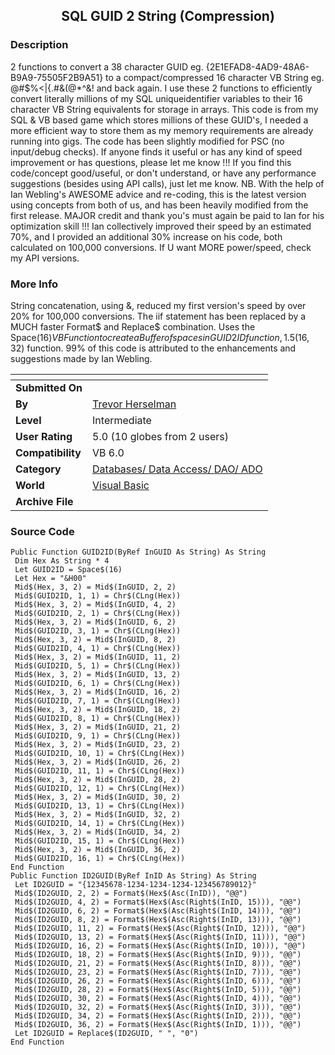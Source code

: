 ﻿<div align="center">

## SQL GUID 2 String \(Compression\)


</div>

### Description

2 functions to convert a 38 character GUID eg. {2E1EFAD8-4AD9-48A6-B9A9-75505F2B9A51} to a compact/compressed 16 character VB String eg. @#$%<|{.#&(@*^&! and back again. I use these 2 functions to efficiently convert literally millions of my SQL uniqueidentifier variables to their 16 character VB String equivalents for storage in arrays. This code is from my SQL & VB based game which stores millions of these GUID's, I needed a more efficient way to store them as my memory requirements are already running into gigs. The code has been slightly modified for PSC (no input/debug checks). If anyone finds it useful or has any kind of speed improvement or has questions, please let me know !!! If you find this code/concept good/useful, or don't understand, or have any performance suggestions (besides using API calls), just let me know. NB. With the help of Ian Webling's AWESOME advice and re-coding, this is the latest version using concepts from both of us, and has been heavily modified from the first release. MAJOR credit and thank you's must again be paid to Ian for his optimization skill !!! Ian collectively improved their speed by an estimated 70%, and I provided an additional 30% increase on his code, both calculated on 100,000 conversions. If U want MORE power/speed, check my API versions.
 
### More Info
 
String concatenation, using &, reduced my first version's speed by over 20% for 100,000 conversions. The iif statement has been replaced by a MUCH faster Format$ and Replace$ combination. Uses the Space$(16) VB Function to create a Buffer of spaces in GUID2ID function, 1.5% faster than using String$(16, 32) function. 99% of this code is attributed to the enhancements and suggestions made by Ian Webling.


<span>             |<span>
---                |---
**Submitted On**   |
**By**             |[Trevor Herselman](https://github.com/Planet-Source-Code/PSCIndex/blob/master/ByAuthor/trevor-herselman.md)
**Level**          |Intermediate
**User Rating**    |5.0 (10 globes from 2 users)
**Compatibility**  |VB 6\.0
**Category**       |[Databases/ Data Access/ DAO/ ADO](https://github.com/Planet-Source-Code/PSCIndex/blob/master/ByCategory/databases-data-access-dao-ado__1-6.md)
**World**          |[Visual Basic](https://github.com/Planet-Source-Code/PSCIndex/blob/master/ByWorld/visual-basic.md)
**Archive File**   |[](https://github.com/Planet-Source-Code/trevor-herselman-sql-guid-2-string-compression__1-33730/archive/master.zip)





### Source Code

```
Public Function GUID2ID(ByRef InGUID As String) As String
 Dim Hex As String * 4
 Let GUID2ID = Space$(16)
 Let Hex = "&H00"
 Mid$(Hex, 3, 2) = Mid$(InGUID, 2, 2)
 Mid$(GUID2ID, 1, 1) = Chr$(CLng(Hex))
 Mid$(Hex, 3, 2) = Mid$(InGUID, 4, 2)
 Mid$(GUID2ID, 2, 1) = Chr$(CLng(Hex))
 Mid$(Hex, 3, 2) = Mid$(InGUID, 6, 2)
 Mid$(GUID2ID, 3, 1) = Chr$(CLng(Hex))
 Mid$(Hex, 3, 2) = Mid$(InGUID, 8, 2)
 Mid$(GUID2ID, 4, 1) = Chr$(CLng(Hex))
 Mid$(Hex, 3, 2) = Mid$(InGUID, 11, 2)
 Mid$(GUID2ID, 5, 1) = Chr$(CLng(Hex))
 Mid$(Hex, 3, 2) = Mid$(InGUID, 13, 2)
 Mid$(GUID2ID, 6, 1) = Chr$(CLng(Hex))
 Mid$(Hex, 3, 2) = Mid$(InGUID, 16, 2)
 Mid$(GUID2ID, 7, 1) = Chr$(CLng(Hex))
 Mid$(Hex, 3, 2) = Mid$(InGUID, 18, 2)
 Mid$(GUID2ID, 8, 1) = Chr$(CLng(Hex))
 Mid$(Hex, 3, 2) = Mid$(InGUID, 21, 2)
 Mid$(GUID2ID, 9, 1) = Chr$(CLng(Hex))
 Mid$(Hex, 3, 2) = Mid$(InGUID, 23, 2)
 Mid$(GUID2ID, 10, 1) = Chr$(CLng(Hex))
 Mid$(Hex, 3, 2) = Mid$(InGUID, 26, 2)
 Mid$(GUID2ID, 11, 1) = Chr$(CLng(Hex))
 Mid$(Hex, 3, 2) = Mid$(InGUID, 28, 2)
 Mid$(GUID2ID, 12, 1) = Chr$(CLng(Hex))
 Mid$(Hex, 3, 2) = Mid$(InGUID, 30, 2)
 Mid$(GUID2ID, 13, 1) = Chr$(CLng(Hex))
 Mid$(Hex, 3, 2) = Mid$(InGUID, 32, 2)
 Mid$(GUID2ID, 14, 1) = Chr$(CLng(Hex))
 Mid$(Hex, 3, 2) = Mid$(InGUID, 34, 2)
 Mid$(GUID2ID, 15, 1) = Chr$(CLng(Hex))
 Mid$(Hex, 3, 2) = Mid$(InGUID, 36, 2)
 Mid$(GUID2ID, 16, 1) = Chr$(CLng(Hex))
End Function
Public Function ID2GUID(ByRef InID As String) As String
 Let ID2GUID = "{12345678-1234-1234-1234-123456789012}"
 Mid$(ID2GUID, 2, 2) = Format$(Hex$(Asc(InID)), "@@")
 Mid$(ID2GUID, 4, 2) = Format$(Hex$(Asc(Right$(InID, 15))), "@@")
 Mid$(ID2GUID, 6, 2) = Format$(Hex$(Asc(Right$(InID, 14))), "@@")
 Mid$(ID2GUID, 8, 2) = Format$(Hex$(Asc(Right$(InID, 13))), "@@")
 Mid$(ID2GUID, 11, 2) = Format$(Hex$(Asc(Right$(InID, 12))), "@@")
 Mid$(ID2GUID, 13, 2) = Format$(Hex$(Asc(Right$(InID, 11))), "@@")
 Mid$(ID2GUID, 16, 2) = Format$(Hex$(Asc(Right$(InID, 10))), "@@")
 Mid$(ID2GUID, 18, 2) = Format$(Hex$(Asc(Right$(InID, 9))), "@@")
 Mid$(ID2GUID, 21, 2) = Format$(Hex$(Asc(Right$(InID, 8))), "@@")
 Mid$(ID2GUID, 23, 2) = Format$(Hex$(Asc(Right$(InID, 7))), "@@")
 Mid$(ID2GUID, 26, 2) = Format$(Hex$(Asc(Right$(InID, 6))), "@@")
 Mid$(ID2GUID, 28, 2) = Format$(Hex$(Asc(Right$(InID, 5))), "@@")
 Mid$(ID2GUID, 30, 2) = Format$(Hex$(Asc(Right$(InID, 4))), "@@")
 Mid$(ID2GUID, 32, 2) = Format$(Hex$(Asc(Right$(InID, 3))), "@@")
 Mid$(ID2GUID, 34, 2) = Format$(Hex$(Asc(Right$(InID, 2))), "@@")
 Mid$(ID2GUID, 36, 2) = Format$(Hex$(Asc(Right$(InID, 1))), "@@")
 Let ID2GUID = Replace$(ID2GUID, " ", "0")
End Function
```

